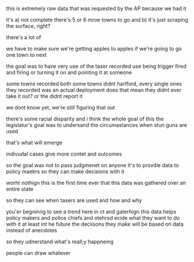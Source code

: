 this is extremely raw data that was requested by the AP because we had it

it's a) not complete
there's 5 or 6 mroe towns to go
and b) it's just scraping the surface, right?

there's a lot of 

we have to make sure we're getting apples to apples if we're going to go one town to next

the goal was to have very use of the taser recorded
use being trigger fired and firing
or turning it on and pointing it at someone

some towns recorded both
some towns didnt
hartford, every single ones they recorded was an actual deployment
does that mean they didnt ever take it out? or the didnt report it

we dont know yet, we're still figuring that out

there's some racial disparity
and i think the whole goal of this
the legislatur's goal was to undersand the circumastances when stun guns are used

that's what will emerge

indivudal cases give more contet and outcomes

so the goal was not to pass judgmenet on anyone it's to provdie data to policy maekrs so they can make decisions with it

worht nothign this is the first time ever that this data was gathered over an entire state

so they can see when tasers are used and how and why

you'er begninng to see a trend here in ct and 
gaterhign this data helps policy makers and police chiefs and otehrsd ecide what they want to do with it
at least int he future the deciisons they make will be based on data instead of anecdotes

so they udnerstand what's reall;y happneing

people can draw whatever 

